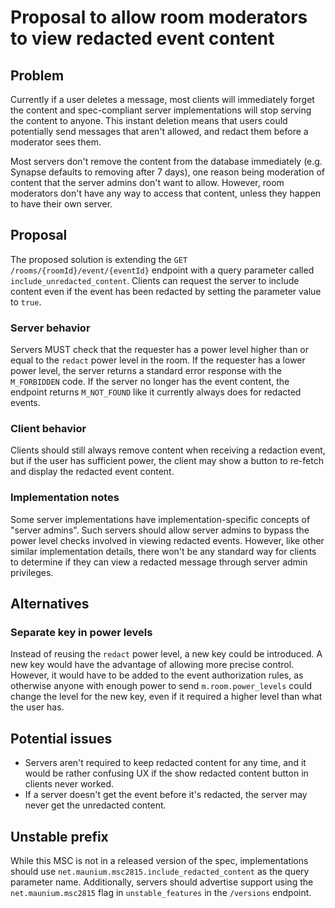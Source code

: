 # Proposal to allow room moderators to view redacted event content
## Problem
Currently if a user deletes a message, most clients will immediately forget the
content and spec-compliant server implementations will stop serving the content
to anyone. This instant deletion means that users could potentially send
messages that aren't allowed, and redact them before a moderator sees them.

Most servers don't remove the content from the database immediately (e.g.
Synapse defaults to removing after 7 days), one reason being moderation of
content that the server admins don't want to allow. However, room moderators
don't have any way to access that content, unless they happen to have their own
server.

## Proposal
The proposed solution is extending the `GET /rooms/{roomId}/event/{eventId}`
endpoint with a query parameter called `include_unredacted_content`. Clients
can request the server to include content even if the event has been redacted
by setting the parameter value to `true`.

### Server behavior
Servers MUST check that the requester has a power level higher than or equal to
the `redact` power level in the room. If the requester has a lower power level,
the server returns a standard error response with the `M_FORBIDDEN` code. If
the server no longer has the event content, the endpoint returns `M_NOT_FOUND`
like it currently always does for redacted events.

### Client behavior
Clients should still always remove content when receiving a redaction event,
but if the user has sufficient power, the client may show a button to re-fetch
and display the redacted event content.

### Implementation notes
Some server implementations have implementation-specific concepts of "server
admins". Such servers should allow server admins to bypass the power level
checks involved in viewing redacted events. However, like other similar
implementation details, there won't be any standard way for clients to
determine if they can view a redacted message through server admin privileges.

## Alternatives
### Separate key in power levels
Instead of reusing the `redact` power level, a new key could be introduced.
A new key would have the advantage of allowing more precise control. However,
it would have to be added to the event authorization rules, as otherwise
anyone with enough power to send `m.room.power_levels` could change the level
for the new key, even if it required a higher level than what the user has.

## Potential issues
* Servers aren't required to keep redacted content for any time, and it would
  be rather confusing UX if the show redacted content button in clients never
  worked.
* If a server doesn't get the event before it's redacted, the server may never
  get the unredacted content.

## Unstable prefix
While this MSC is not in a released version of the spec, implementations should
use `net.maunium.msc2815.include_redacted_content` as the query parameter name.
Additionally, servers should advertise support using the `net.maunium.msc2815`
flag in `unstable_features` in the `/versions` endpoint.

